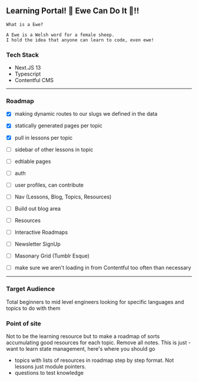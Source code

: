 
## Learning Portal! 🐑 Ewe Can Do It 🐑!! 

```
What is a Ewe?

A Ewe is a Welsh word for a female sheep. 
I hold the idea that anyone can learn to code, even ewe!
```

### Tech Stack 

- Next.JS 13
- Typescript
- Contentful CMS


---

### Roadmap

- [x] making dynamic routes to our slugs we defined in the data
- [x] statically generated pages per topic
- [x] pull in lessons per topic 
- [ ] sidebar of other lessons in topic
- [ ] edtiable pages
- [ ] auth
- [ ] user profiles, can contribute
- [ ] Nav (Lessons, Blog, Topics, Resources)
- [ ] Build out blog area 
- [ ] Resources 
- [ ] Interactive Roadmaps
- [ ] Newsletter SignUp
- [ ] Masonary Grid (Tumblr Esque)
- [ ] make sure we aren't loading in from Contentful too often than necessary


---

### Target Audience 

Total beginners to mid level engineers looking for specific languages and topics to do with them

### Point of site

Not to be the learning resource but to make a roadmap of sorts accumulating good resources for each topic. Remove all notes. 
This is just - want to learn state management, here's where you should go

- topics with lists of resources in roadmap step by step format. Not lessons just module pointers.
- questions to test knowledge